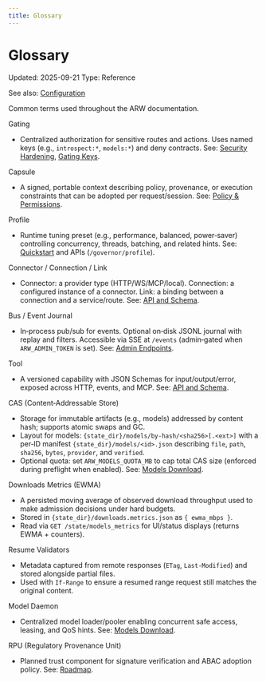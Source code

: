 ```yaml
---
title: Glossary
---
```


# Glossary
Updated: 2025-09-21
Type: Reference

See also: [Configuration](CONFIGURATION.md)

Common terms used throughout the ARW documentation.

Gating
- Centralized authorization for sensitive routes and actions. Uses named keys (e.g., `introspect:*`, `models:*`) and deny contracts. See: [Security Hardening](guide/security_hardening.md), [Gating Keys](GATING_KEYS.md).

Capsule
- A signed, portable context describing policy, provenance, or execution constraints that can be adopted per request/session. See: [Policy & Permissions](guide/policy_permissions.md).

Profile
- Runtime tuning preset (e.g., performance, balanced, power‑saver) controlling concurrency, threads, batching, and related hints. See: [Quickstart](guide/quickstart.md) and APIs (`/governor/profile`).

Connector / Connection / Link
- Connector: a provider type (HTTP/WS/MCP/local). Connection: a configured instance of a connector. Link: a binding between a connection and a service/route. See: [API and Schema](API_AND_SCHEMA.md).

Bus / Event Journal
- In‑process pub/sub for events. Optional on‑disk JSONL journal with replay and filters. Accessible via SSE at `/events` (admin‑gated when `ARW_ADMIN_TOKEN` is set). See: [Admin Endpoints](guide/admin_endpoints.md).

Tool
- A versioned capability with JSON Schemas for input/output/error, exposed across HTTP, events, and MCP. See: [API and Schema](API_AND_SCHEMA.md).

CAS (Content‑Addressable Store)
- Storage for immutable artifacts (e.g., models) addressed by content hash; supports atomic swaps and GC.
- Layout for models: `{state_dir}/models/by-hash/<sha256>[.<ext>]` with a per‑ID manifest `{state_dir}/models/<id>.json` describing `file`, `path`, `sha256`, `bytes`, `provider`, and `verified`.
- Optional quota: set `ARW_MODELS_QUOTA_MB` to cap total CAS size (enforced during preflight when enabled). See: [Models Download](guide/models_download.md).

Downloads Metrics (EWMA)
- A persisted moving average of observed download throughput used to make admission decisions under hard budgets.
- Stored in `{state_dir}/downloads.metrics.json` as `{ ewma_mbps }`.
- Read via `GET /state/models_metrics` for UI/status displays (returns EWMA + counters).

Resume Validators
- Metadata captured from remote responses (`ETag`, `Last-Modified`) and stored alongside partial files.
- Used with `If-Range` to ensure a resumed range request still matches the original content.

Model Daemon
- Centralized model loader/pooler enabling concurrent safe access, leasing, and QoS hints. See: [Models Download](guide/models_download.md).

RPU (Regulatory Provenance Unit)
- Planned trust component for signature verification and ABAC adoption policy. See: [Roadmap](ROADMAP.md).
